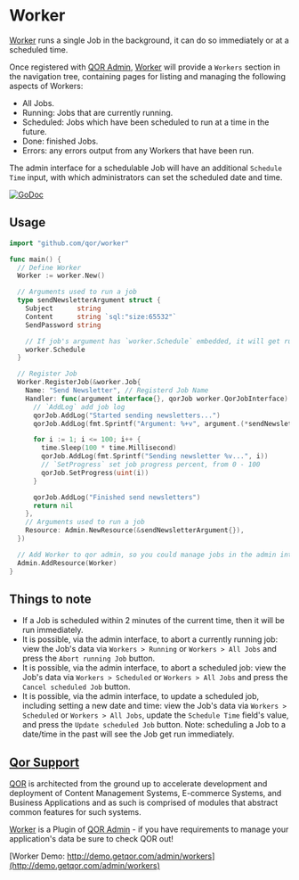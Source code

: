 # Worker

[Worker](https://github.com/qor/worker) runs a single Job in the background, it can do so immediately or at a scheduled time.

Once registered with [QOR Admin](../chapter2/setup.md), [Worker](https://github.com/qor/worker) will provide a `Workers` section in the navigation tree, containing pages for listing and managing the following aspects of Workers:

  - All Jobs.
  - Running: Jobs that are currently running.
  - Scheduled: Jobs which have been scheduled to run at a time in the future.
  - Done: finished Jobs.
  - Errors: any errors output from any Workers that have been run.

The admin interface for a schedulable Job will have an additional `Schedule Time` input, with which administrators can set the scheduled date and time.

[![GoDoc](https://godoc.org/github.com/qor/worker?status.svg)](https://godoc.org/github.com/qor/worker)

## Usage

```go
import "github.com/qor/worker"

func main() {
  // Define Worker
  Worker := worker.New()

  // Arguments used to run a job
  type sendNewsletterArgument struct {
    Subject      string
    Content      string `sql:"size:65532"`
    SendPassword string

    // If job's argument has `worker.Schedule` embedded, it will get run at a scheduled time
    worker.Schedule
  }

  // Register Job
  Worker.RegisterJob(&worker.Job{
    Name: "Send Newsletter", // Registerd Job Name
    Handler: func(argument interface{}, qorJob worker.QorJobInterface) error {
      // `AddLog` add job log
      qorJob.AddLog("Started sending newsletters...")
      qorJob.AddLog(fmt.Sprintf("Argument: %+v", argument.(*sendNewsletterArgument)))

      for i := 1; i <= 100; i++ {
        time.Sleep(100 * time.Millisecond)
        qorJob.AddLog(fmt.Sprintf("Sending newsletter %v...", i))
        // `SetProgress` set job progress percent, from 0 - 100
        qorJob.SetProgress(uint(i))
      }

      qorJob.AddLog("Finished send newsletters")
      return nil
    },
    // Arguments used to run a job
    Resource: Admin.NewResource(&sendNewsletterArgument{}),
  })

  // Add Worker to qor admin, so you could manage jobs in the admin interface
  Admin.AddResource(Worker)
}
```

## Things to note

- If a Job is scheduled within 2 minutes of the current time, then it will be run immediately.
- It is possible, via the admin interface, to abort a currently running job: view the Job's data via `Workers > Running` or `Workers > All Jobs` and press the `Abort running Job` button.
- It is possible, via the admin interface, to abort a scheduled job: view the Job's data via `Workers > Scheduled` or `Workers > All Jobs` and press the `Cancel scheduled Job` button.
- It is possible, via the admin interface, to update a scheduled job, including setting a new date and time: view the Job's data via `Workers > Scheduled` or `Workers > All Jobs`, update the `Schedule Time` field's value, and press the `Update scheduled Job` button. Note: scheduling a Job to a date/time in the past will see the Job get run immediately.

## [Qor Support](https://github.com/qor/qor)

[QOR](http://getqor.com) is architected from the ground up to accelerate development and deployment of Content Management Systems, E-commerce Systems, and Business Applications and as such is comprised of modules that abstract common features for such systems.

[Worker](https://github.com/qor/worker) is a Plugin of [QOR Admin](../chapter2/setup.md) - if you have requirements to manage your application's data be sure to check QOR out!

[Worker Demo:  http://demo.getqor.com/admin/workers](http://demo.getqor.com/admin/workers)
